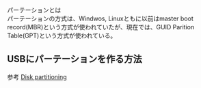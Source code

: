 パーテーションとは  
パーテーションの方式は、Windwos, Linuxともに以前はmaster boot record(MBR)という方式が使われていたが、現在では、GUID Parition Table(GPT)という方式が使われている。


## USBにパーテーションを作る方法

参考
[Disk partitioning](https://en.wikipedia.org/wiki/Disk_partitioning)
